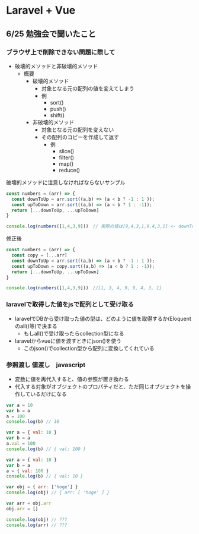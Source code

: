 # Laravel + Vue

## 6/25 勉強会で聞いたこと

### ブラウザ上で削除できない問題に際して

- 破壊的メソッドと非破壊的メソッド
  - 概要
    - 破壊的メソッド
      - 対象となる元の配列の値を変えてしまう
      - 例
        - sort()
        - push()
        - shift()
    - 非破壊的メソッド
      - 対象となる元の配列を変えない
      - その配列のコピーを作成して返す
        - 例
          - slice()
          - filter()
          - map()
          - reduce()

破壊的メソッドに注意しなければならないサンプル

```js
const numbers = (arr) => {
  const downToUp = arr.sort((a,b) => (a < b ? -1 : 1 ));
  const upToDown = arr.sort((a,b) => (a < b ? 1 : -1));
  return [...downToUp, ...upToDown]
} 

console.log(numbers([1,4,3,9]))　// 実際の値は[9,4,3,1,9,4,3,1] <- downToUpにはarrが入っているので、それがupToDownを実行したときに、upToDownの操作によって変化させられてしまう
```

修正後

```js
const numbers = (arr) => {
  const copy = [...arr]
  const downToUp = arr.sort((a,b) => (a < b ? -1 : 1 ));
  const upToDown = copy.sort((a,b) => (a < b ? 1 : -1));
  return [...downToUp, ...upToDown]
} 

console.log(numbers([1,4,3,9]))　//[1, 3, 4, 9, 9, 4, 3, 1]
```

### laravelで取得した値をjsで配列として受け取る

- laravelでDBから受け取った値の型は、どのように値を取得するか(Eloquentのall()等)で決まる
  - もしall()で受け取ったらcollection型になる
- laravelからvueに値を渡すときにjson()を使う
  - このjson()でcollection型から配列に変換してくれている

### 参照渡し 値渡し　javascript

- 変数に値を再代入すると、値の参照が置き換わる
- 代入する対象がオブジェクトのプロパティだと、ただ同じオブジェクトを操作しているだけになる

```js
var a = 10
var b = a
a = 100
console.log(b) // 10
```

```js
var a = { val: 10 }
var b = a
a.val = 100
console.log(b) // { val: 100 }
```

```js
var a = { val: 10 }
var b = a
a = { val: 100 }
console.log(b) // { val: 10 }
```

```js
var obj = { arr: ['hoge'] }
console.log(obj) // { arr: [ 'hoge' ] }

var arr = obj.arr
obj.arr = []

console.log(obj) // ???
console.log(arr) // ???
```
